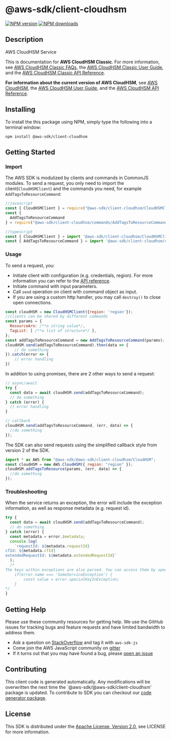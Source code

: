 # @aws-sdk/client-cloudhsm

[![NPM version](https://img.shields.io/npm/v/@aws-sdk/client-cloudhsm/preview.svg)](https://www.npmjs.com/package/@aws-sdk/client-cloudhsm)
[![NPM downloads](https://img.shields.io/npm/dm/@aws-sdk/client-cloudhsm.svg)](https://www.npmjs.com/package/@aws-sdk/client-cloudhsm)

## Description

<fullname>AWS CloudHSM Service</fullname> <p>This is documentation for <b>AWS CloudHSM Classic</b>. For more information, see <a href="http://aws.amazon.com/cloudhsm/faqs-classic/">AWS CloudHSM Classic FAQs</a>, the <a href="http://docs.aws.amazon.com/cloudhsm/classic/userguide/">AWS CloudHSM Classic User Guide</a>, and the <a href="http://docs.aws.amazon.com/cloudhsm/classic/APIReference/">AWS CloudHSM Classic API Reference</a>.</p> <p> <b>For information about the current version of AWS CloudHSM</b>, see <a href="http://aws.amazon.com/cloudhsm/">AWS CloudHSM</a>, the <a href="http://docs.aws.amazon.com/cloudhsm/latest/userguide/">AWS CloudHSM User Guide</a>, and the <a href="http://docs.aws.amazon.com/cloudhsm/latest/APIReference/">AWS CloudHSM API Reference</a>.</p>

## Installing

To install the this package using NPM, simply type the following into a terminal window:

```
npm install @aws-sdk/client-cloudhsm
```

## Getting Started

### Import

The AWS SDK is modulized by clients and commands in CommonJS modules. To send a request, you only need to import the client(`CloudHSMClient`) and the commands you need, for example `AddTagsToResourceCommand`:

```javascript
//javascript
const { CloudHSMClient } = require("@aws-sdk/client-cloudhsm/CloudHSMClient");
const {
  AddTagsToResourceCommand
} = require("@aws-sdk/client-cloudhsm/commands/AddTagsToResourceCommand");
```

```javascript
//typescript
const { CloudHSMClient } = import '@aws-sdk/client-cloudhsm/CloudHSMClient';
const { AddTagsToResourceCommand } = import '@aws-sdk/client-cloudhsm/commands/AddTagsToResourceCommand';
```

### Usage

To send a request, you:

- Initiate client with configuration (e.g. credentials, region). For more information you can refer to the [API reference][].
- Initiate command with input parameters.
- Call `send` operation on client with command object as input.
- If you are using a custom http handler, you may call `destroy()` to close open connections.

```javascript
const cloudHSM = new CloudHSMClient({region: 'region'});
//clients can be shared by different commands
const params = {
  ResourceArn: /**a string value*/,
  TagList: [ /**a list of structure*/ ],
};
const addTagsToResourceCommand = new AddTagsToResourceCommand(params);
cloudHSM.send(addTagsToResourceCommand).then(data => {
    // do something
}).catch(error => {
    // error handling
})
```

In addition to using promises, there are 2 other ways to send a request:

```javascript
// async/await
try {
  const data = await cloudHSM.send(addTagsToResourceCommand);
  // do something
} catch (error) {
  // error handling
}
```

```javascript
// callback
cloudHSM.send(addTagsToResourceCommand, (err, data) => {
  //do something
});
```

The SDK can also send requests using the simplified callback style from version 2 of the SDK.

```javascript
import * as AWS from "@aws-sdk/@aws-sdk/client-cloudhsm/CloudHSM";
const cloudHSM = new AWS.CloudHSM({ region: "region" });
cloudHSM.addTagsToResource(params, (err, data) => {
  //do something
});
```

### Troubleshooting

When the service returns an exception, the error will include the exception information, as well as response metadata (e.g. request id).

```javascript
try {
  const data = await cloudHSM.send(addTagsToResourceCommand);
  // do something
} catch (error) {
  const metadata = error.$metadata;
  console.log(
    `requestId: ${metadata.requestId}
cfId: ${metadata.cfId}
extendedRequestId: ${metadata.extendedRequestId}`
  );
  /*
The keys within exceptions are also parsed. You can access them by specifying exception names:
    if(error.name === 'SomeServiceException') {
        const value = error.specialKeyInException;
    }
*/
}
```

## Getting Help

Please use these community resources for getting help. We use the GitHub issues for tracking bugs and feature requests and have limited bandwidth to address them.

- Ask a question on [StackOverflow](https://stackoverflow.com/questions/tagged/aws-sdk-js) and tag it with `aws-sdk-js`
- Come join the AWS JavaScript community on [gitter](https://gitter.im/aws/aws-sdk-js-v3)
- If it turns out that you may have found a bug, please [open an issue](https://github.com/aws/aws-sdk-js-v3/issues)

## Contributing

This client code is generated automatically. Any modifications will be overwritten the next time the `@aws-sdk/@aws-sdk/client-cloudhsm' package is updated. To contribute to SDK you can checkout our [code generator package][].

## License

This SDK is distributed under the
[Apache License, Version 2.0](http://www.apache.org/licenses/LICENSE-2.0),
see LICENSE for more information.

[code generator package]: https://github.com/aws/aws-sdk-js-v3/tree/master/packages/service-types-generator
[api reference]: https://docs.aws.amazon.com/AWSJavaScriptSDK/latest/
